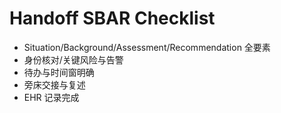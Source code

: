 # Handoff SBAR Checklist

- Situation/Background/Assessment/Recommendation 全要素
- 身份核对/关键风险与告警
- 待办与时间窗明确
- 旁床交接与复述
- EHR 记录完成
